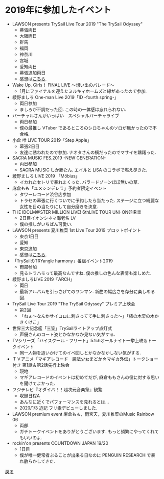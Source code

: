 # 2019年に参加したイベント
* LAWSON presents TrySail Live Tour 2019 "The TrySail Odyssey"
    * 幕張両日
    * 大阪両日
    * 群馬
    * 福岡
    * 神奈川
    * 宮城
    * 愛知両日
    * 幕張追加両日
    * 感想は[こちら](https://myidentification.hatenadiary.jp/entry/2019/08/05/163432).
* Wake Up, Girls！ FINAL LIVE ～想い出のパレード～
    * 1月にファイナルを迎えたミルキィホームズと縁があったので参加.
* 綾野ましろ One-man Live 2019「ID -fourth spring-」
    * 両日参加
    * ましろが不調だった回. この時の一体感は忘れられない.
* バーチャルさんがいっぱい　スペシャルバーチャライブ
    * 両日参加
    * 僕の最推し VTuber であるところのシロちゃんのソロが無かったので不合格.
* 小倉 唯 LIVE TOUR 2019「Step Apple」
    * 幕張2日目
    * 友達に誘われたので参加. ナオタさんの横だったのでマサイを躊躇った.
* SACRA MUSIC FES.2019 -NEW GENERATION-
    * 両日参加
    * SACRA MUSIC しか勝たん. エイルと LiSA のコラボで燃え尽きた.
* 綾野ましろ LIVE 2019 「Möbius」
    * イカれたセトリで暴れまくった. バラードゾーンほぼ無いの草.
* 麻倉もも「ユメシンデレラ」予約者限定イベント
    * タワーレコード渋谷店参加
    * トラセの幕張に行くついでに予約したら当たった. ステージに立つ綺麗な女性を目の当たりにして自分磨きを決意.
* THE IDOLM@STER MILLION LIVE! 6thLIVE TOUR UNI-ON@IR!!!!
    * 2日目イオンシネマ海老名 LV
    * 僕の推しがいちばん可愛い.
* LAWSON presents 夏川椎菜 1st Live Tour 2019 プロットポイント
    * 東京1日目
    * 愛知
    * 東京追加
    * 感想は[こちら](https://myidentification.hatenadiary.jp/entry/2019/11/07/194019).
* 「TrySailのTRYangle harmony」番組イベント2019
    * 両部参加
    * 見るトラハモって最高なんですね. 僕の推しの色んな表情も楽しめた.
* 綾野ましろLIVE 2019「ARCH」
    * 両日
    * 最新アルバムを引っさげてのワンマン. 新曲の幅広さを存分に楽しめる回.
* TrySail Live Tour 2019 "The TrySail Odyssey" プレミア上映会
    * 第2回
    * 「ねぇ～なんかサイコロに刺さってて手に刺さった～」「柿の木栗の木かきくけこ」
* 世界三大記念艦「三笠」TrySailライトアップ点灯式
    * 声優さんのコート姿とかなかなか見ない気がする.
* TVシリーズ「ハイスクール・フリート」5.1chオールナイト一挙上映＆トークイベント
    * 同一人物を追いかけてのイベ回しとかなかなかしない気がする.
* ＴＶアニメ「マギアレコード　魔法少女まどか☆マギカ外伝」トークショー付き 第1話＆第2話先行上映会
    * 現地
    * マギアレコードのイベントは初めてだが, 麻倉ももさんの役に対する思いを聞けてよかった.
* フジテレビ『オダイバ！！超次元音楽祭』観覧
    * 収録日程A
    * あんなに近くでパフォーマンスを見れるとは…
    * 2020/1/3 追記 フリ素デビューしました.
* LAWSON premium event 麻倉もも，雨宮天，夏川椎菜のMusic Rainbow 06
    * 両部
    * ガチトークイベントをありがとうございます. もっと頻繁にやってくれてもいいのよ.
* rockin'on presents COUNTDOWN JAPAN 19/20
    * 1日目
    * 僕が唯一健常者ぶることが出来る日なのに PENGUIN RESEARCH で暴れ散らかしてきた.

[戻る](..)